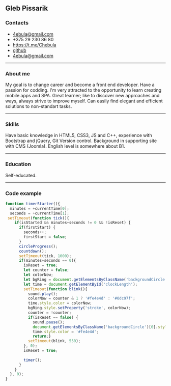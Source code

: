 ## Gleb Pissarik 

### Contacts
* 4ebula@gmail.com
* +375 29 230 86 80
* https://t.me/Chebula
* [github](https://github.com/4ebula)
* 4ebula@gmail.com

---

### About me

My goal is to change career and become a front end developer. Have a passion for codding.
I'm very attracted to the opportunity to learn creating mobile apps and SPA.
Great learner; like to discover new approaches and ways, always strive to improve myself. Can easily find elegant and efficient solutions to non-standart tasks.

---

### Skills

Have basic knowledge in HTML5, CSS3, JS and C++, experience with Bootstrap and jQuery, Git Version control.
Background in supporting site with CMS (Joomla).
English level is somewhere about B1.

---

### Education  

Self-educated.

---

### Code example

```javascript
function timerStarter(){
  minutes = +currentTime[0];
  seconds = +currentTime[1];
 setTimeout(function tick(){
    if(isStarted && minutes+seconds != 0 && !isReset) {
      if(firstStart) {
        seconds++;
        firstStart = false;
      }
      circleProgress();
      countdown();
      setTimeout(tick, 1000);
      if(minutes+seconds == 0){
        isReset = true;
        let counter = false;
        let colorNow;
        let bgRing = document.getElementsByClassName('backgroundCircle')[0];
        let time = document.getElementById('clockLength');
        setTimeout(function blink(){
          sound.play();
          colorNow = counter & 1 ? '#fe4e4d' : '#0dc97f';
          time.style.color = colorNow;
          bgRing.style.setProperty('stroke', colorNow);
          counter = !counter;
          if(isReset == false) {
            sound.pause();
            document.getElementsByClassName('backgroundCircle')[0].style.setProperty('stroke', '#9ca5b5');
            time.style.color = '#fe4e4d';
            return;}
          setTimeout(blink, 550);
        }, 0);
        isReset = true;
        
        timer();
      }
    }
  }, 0);
}
```